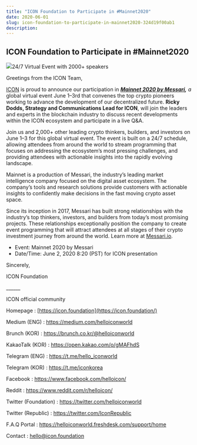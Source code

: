 ```yaml
---
title: "ICON Foundation to Participate in #Mainnet2020"
date: 2020-06-01
slug: icon-foundation-to-participate-in-mainnet2020-324d19f00ab1
description:
---
```


## ICON Foundation to Participate in #Mainnet2020

![](https://cdn-images-1.medium.com/max/800/1*jicIv5C8hbi8bDmDrr3b4Q.png)24/7 Virtual Event with 2000+ speakers

Greetings from the ICON Team,

[ICON](https://icon.foundation/?lang=en) is proud to announce our participation in [***Mainnet 2020 by Messari***](https://hopin.to/events/mainnet)***,*** *a* global virtual event June 1–3rd that convenes the top crypto pioneers working to advance the development of our decentralized future. **Ricky Dodds, Strategy and Communications Lead for ICON**, will join the leaders and experts in the blockchain industry to discuss recent developments within the ICON ecosystem and participate in a live Q&A.

Join us and 2,000+ other leading crypto thinkers, builders, and investors on June 1–3 for this global virtual event. The event is built on a 24/7 schedule, allowing attendees from around the world to stream programming that focuses on addressing the ecosystem’s most pressing challenges, and providing attendees with actionable insights into the rapidly evolving landscape.

Mainnet is a production of Messari, the industry’s leading market intelligence company focused on the digital asset ecosystem. The company’s tools and research solutions provide customers with actionable insights to confidently make decisions in the fast moving crypto asset space.

Since its inception in 2017, Messari has built strong relationships with the industry’s top thinkers, investors, and builders from today’s most promising projects. These relationships exceptionally position the company to create event programming that will attract attendees at all stages of their crypto investment journey from around the world. Learn more at [Messari.io](https://messari.io/?utm_source=Hopin&utm_medium=ticketpage&utm_campaign=Mainnet_Hopin_TicketPage).

* Event: Mainnet 2020 by Messari
* Date/Time: June 2, 2020 8:20 (PST) for ICON presentation

Sincerely,

ICON Foundation

\_\_\_\_\_\_

ICON official community

Homepage : [https://icon.foundation](https://icon.foundation/)

Medium (ENG) : <https://medium.com/helloiconworld>

Brunch (KOR) : <https://brunch.co.kr/@helloiconworld>

KakaoTalk (KOR) : <https://open.kakao.com/o/gMAFhdS>

Telegram (ENG) : <https://t.me/hello_iconworld>

Telegram (KOR) : <https://t.me/iconkorea>

Facebook : <https://www.facebook.com/helloicon/>

Reddit : <https://www.reddit.com/r/helloicon/>

Twitter (Foundation) : <https://twitter.com/helloiconworld>

Twitter (Republic) : <https://twitter.com/IconRepublic>

F.A.Q Portal : <https://helloiconworld.freshdesk.com/support/home>

Contact : [hello@icon.foundation](http://hello@icon.foundation/)

